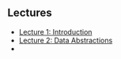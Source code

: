 ## Lectures

* [Lecture 1: Introduction](https://docs.google.com/presentation/d/1-rWYaTpYEeMf76oUEsNAbgk1g6XCX4aG6THausw7RK4/edit?usp=sharing)
* [Lecture 2: Data Abstractions](https://docs.google.com/presentation/d/1oVbo-yyqZ2t__oNo7XHsHFcd6GuyHHE15vTyhwdPgWU/edit?usp=sharing)
* 
